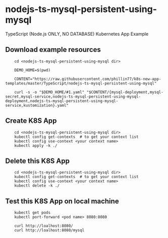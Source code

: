 # nodejs-ts-mysql-persistent-using-mysql

TypeScript (Node.js ONLY, NO DATABASE) Kubernetes App Example

## Download example resources
        cd <nodejs-ts-mysql-persistent-using-mysql dir>

        DEMO_HOME=$(pwd)

        CONTENT="https://raw.githubusercontent.com/phillin77/k8s-new-app-templates/master/TypeScript/nodejs-ts-mysql-persistent-using-mysql"

        curl -s -o "$DEMO_HOME/#1.yaml" "$CONTENT/{mysql-deployment,mysql-secret,mysql-service,nodejs-ts-mysql-persistent-using-mysql-deployment,nodejs-ts-mysql-persistent-using-mysql-service,kustomization}.yaml"

## Create K8S App
        cd <nodejs-ts-mysql-persistent-using-mysql dir>
        kubectl config get-contexts  # to get your context list
        kubectl config use-context <your context name>
        kubectl apply -k ./

## Delete this K8S App
        cd <nodejs-ts-mysql-persistent-using-mysql dir>
        kubectl config get-contexts  # to get your context list
        kubectl config use-context <your context name>
        kubectl delete -k ./

## Test this K8S App on local machine
        kubectl get pods
        kubectl port-forward <pod name> 8080:8080

        curl http://loalhost:8080/
        curl http://loalhost:8080/mysql
